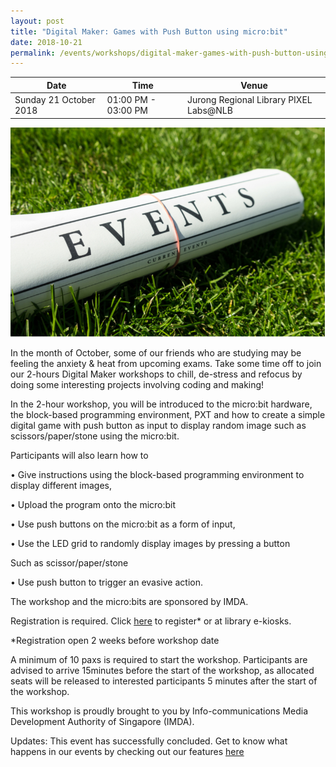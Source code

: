 ```yaml
---
layout: post
title: "Digital Maker: Games with Push Button using micro:bit"
date: 2018-10-21
permalink: /events/workshops/digital-maker-games-with-push-button-using-microbit
---
```


| Date | Time | Venue |
|--------|---|---|
| Sunday 21 October 2018 | 01:00 PM - 03:00 PM | Jurong Regional Library PIXEL Labs@NLB  |

![hi](/images/events/generic-event-image.jpg)

In the month of October, some of our friends who are studying may be feeling the anxiety & heat from upcoming exams.  Take some time off to join our 2-hours Digital Maker workshops to chill, de-stress and refocus by doing some interesting projects involving coding and making!

In the 2-hour workshop, you will be introduced to the micro:bit hardware, the block-based programming environment, PXT and how to create a simple digital game with push button as input to display random image such as scissors/paper/stone using the micro:bit.  

Participants will also learn how to 

• Give instructions using the block-based programming environment to display different images, 

• Upload the program onto the micro:bit

• Use push buttons on the micro:bit as a form of input, 

• Use the LED grid to randomly display images by pressing a button

Such as scissor/paper/stone

• Use push button to trigger an evasive action.

The workshop and the micro:bits are sponsored by IMDA.  
 
Registration is required. Click <a href="https://nlb.gov.sg/golibrary" target="_blank">here</a> to register* or at library e-kiosks.

*Registration open 2 weeks before workshop date

A minimum of 10 paxs is required to start the workshop.
Participants are advised to arrive 15minutes before the start of the workshop, as allocated seats will be released to interested participants 5 minutes after the start of the workshop.

This workshop is proudly brought to you by Info-communications Media Development Authority of Singapore (IMDA).

Updates: This event has successfully concluded. Get to know what happens in our events by checking out our features <a href="" target="_blank">here</a>
